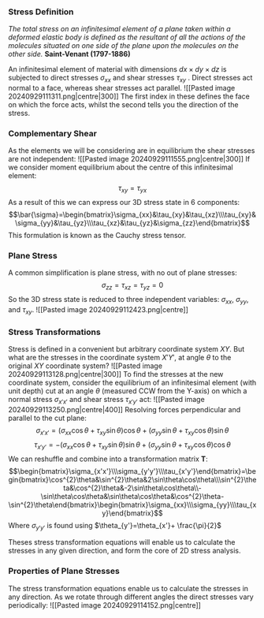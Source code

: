### Stress Definition
*The total stress on an infinitesimal element of a plane taken within a deformed elastic body is defined as the resultant of all the actions of the molecules situated on one side of the plane upon the molecules on the other side.*
**Saint-Venant (1797-1886)**

An infinitesimal element of material with dimensions $dx×dy ×dz$ is subjected to direct stresses $σ_{xx}$ and shear stresses $τ_{xy}$ . Direct stresses act normal to a face, whereas shear stresses act parallel.
![[Pasted image 20240929111311.png|centre|300]]
The first index in these defines the face on which the force acts, whilst the second tells you the direction of the stress.
### Complementary Shear
As the elements we will be considering are in equilibrium the shear stresses are not independent:
![[Pasted image 20240929111555.png|centre|300]]
If we consider moment equilibrium about the centre of this infinitesimal element:
$$\tau_{xy}=\tau_{yx}$$
As a result of this we can express our 3D stress state in 6 components:
$$\bar{\sigma}=\begin{bmatrix}\sigma_{xx}&\tau_{xy}&\tau_{xz}\\\tau_{xy}&\sigma_{yy}&\tau_{yz}\\\tau_{xz}&\tau_{yz}&\sigma_{zz}\end{bmatrix}$$
This formulation is known as the Cauchy stress tensor.
### Plane Stress
A common simplification is plane stress, with no out of plane stresses:
$$\sigma_{zz}=\tau_{xz}=\tau_{yz}=0$$
So the 3D stress state is reduced to three independent variables: $\sigma_{xx}$, $\sigma_{yy}$, and $\tau_{xy}$.
![[Pasted image 20240929112423.png|centre]]
### Stress Transformations
Stress is defined in a convenient but arbitrary coordinate system $XY$. But what are the stresses in the coordinate system $X'Y'$, at angle $\theta$ to the original $XY$ coordinate system?
![[Pasted image 20240929113128.png|centre|300]]
To find the stresses at the new coordinate system, consider the equilibrium of an infinitesimal element (with unit depth) cut at an angle $\theta$ (measured CCW from the Y-axis) on which a normal stress $\sigma_{x'x'}$ and shear stress $\tau_{x'y'}$ act:
![[Pasted image 20240929113250.png|centre|400]]
Resolving forces perpendicular and parallel to the cut plane:
$$\sigma_{x'x'}=(\sigma_{xx}\cos\theta+\tau_{xy}\sin\theta)\cos\theta+(\sigma_{yy}\sin\theta+\tau_{xy}\cos\theta)\sin\theta$$
$$\tau_{x'y'}=-(\sigma_{xx}\cos\theta+\tau_{xy}\sin\theta)\sin\theta+(\sigma_{yy}\sin\theta+\tau_{xy}\cos\theta)\cos\theta$$
We can reshuffle and combine into a transformation matrix $\textbf{T}$:
$$\begin{bmatrix}\sigma_{x'x'}\\\sigma_{y'y'}\\\tau_{x'y'}\end{bmatrix}=\begin{bmatrix}\cos^{2}\theta&\sin^{2}\theta&2\sin\theta\cos\theta\\\sin^{2}\theta&\cos^{2}\theta&-2\sin\theta\cos\theta\\-\sin\theta\cos\theta&\sin\theta\cos\theta&\cos^{2}\theta-\sin^{2}\theta\end{bmatrix}\begin{bmatrix}\sigma_{xx}\\\sigma_{yy}\\\tau_{xy}\end{bmatrix}$$
Where $\sigma_{y'y'}$ is found using $\theta_{y'}=\theta_{x'}+ \frac{\pi}{2}$ 

Theses stress transformation equations will enable us to calculate the stresses in any given direction, and form the core of 2D stress analysis.
### Properties of Plane Stresses
The stress transformation equations enable us to calculate the stresses in any direction. As we rotate through different angles the direct stresses vary periodically:
![[Pasted image 20240929114152.png|centre]]
